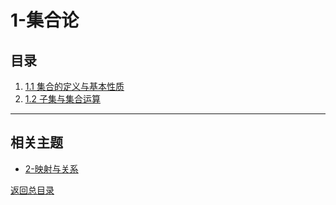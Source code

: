 # 1-集合论

## 目录

1. [1.1 集合的定义与基本性质](./1.1-集合的定义与基本性质.md)
2. [1.2 子集与集合运算](./1.2-子集与集合运算.md)

---

## 相关主题

- [2-映射与关系](../2-映射与关系/README.md)

[返回总目录](../README.md)
